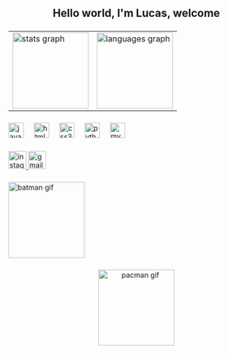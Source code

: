 <h2 align="center">Hello world, I'm Lucas, welcome</h2>

###

<div align="center">
  <table>
    <tr>
      <td>
        <img src="https://github-readme-stats.vercel.app/api?username=nekashiii&hide_title=false&hide_rank=false&show_icons=true&include_all_commits=true&count_private=true&disable_animations=false&theme=dracula&locale=en&hide_border=false" height="150" alt="stats graph" />
      </td>
      <td>
        <img src="https://github-readme-stats.vercel.app/api/top-langs?username=nekashiii&locale=en&hide_title=false&layout=compact&card_width=320&langs_count=5&theme=dracula&hide_border=false&cache_seconds=86400" height="150" alt="languages graph" />
      </td>
    </tr>
  </table>
</div>

###

<div align="left">
  <img src="https://cdn.jsdelivr.net/gh/devicons/devicon/icons/javascript/javascript-original.svg" height="30" alt="javascript logo" />
  <img width="12" />
  <img src="https://cdn.jsdelivr.net/gh/devicons/devicon/icons/html5/html5-original.svg" height="30" alt="html5 logo" />
  <img width="12" />
  <img src="https://cdn.jsdelivr.net/gh/devicons/devicon/icons/css3/css3-original.svg" height="30" alt="css3 logo" />
  <img width="12" />
  <img src="https://cdn.jsdelivr.net/gh/devicons/devicon/icons/python/python-original.svg" height="30" alt="python logo" />
  <img width="12" />
  <img src="https://cdn.jsdelivr.net/gh/devicons/devicon/icons/mysql/mysql-original.svg" height="30" alt="mysql logo" />
</div>

###

<div align="left">
  <a href="https://www.instagram.com/forwhatlucas_?igsh=YTE4YzVsZnRiNXY%3D&utm_source=qr" target="_blank">
    <img src="https://img.shields.io/static/v1?message=Instagram&logo=instagram&label=&color=E4405F&logoColor=white&labelColor=&style=for-the-badge" height="35" alt="instagram logo" />
  </a>
  <a href="mailto:lucashenriquexyz2@gmail.com" target="_blank">
    <img src="https://img.shields.io/static/v1?message=Gmail&logo=gmail&label=&color=EA4335&logoColor=white&labelColor=&style=for-the-badge" height="35" alt="gmail logo" />
  </a>
</div>

###

<div align="left">
  <img src="https://pa1.aminoapps.com/6495/e2f069acd12ec85e306a9b843aa617f30f58ab22_hq.gif" height="150" alt="batman gif" />
</div>

###

<div align="center">
  <img src="https://media.giphy.com/media/3o6ZtpxSZbQRRnwCKQ/giphy.gif" height="150" alt="pacman gif" />
</div>
